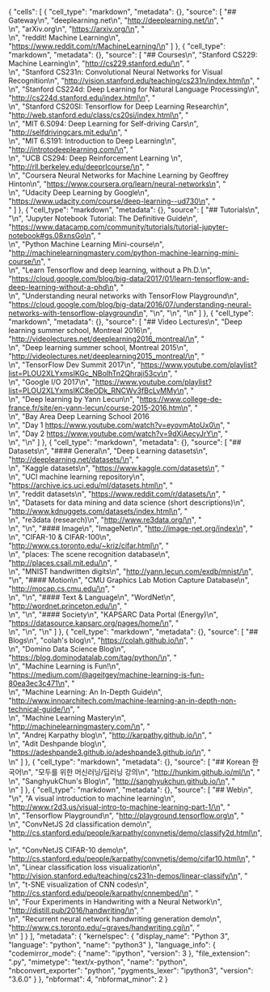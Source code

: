 {
 "cells": [
  {
   "cell_type": "markdown",
   "metadata": {},
   "source": [
    "## Gateway\n",
    "deeplearning.net\n",
    "http://deeplearning.net/\n",
    "<br>\n",
    "arXiv.org\n",
    "https://arxiv.org/\n",
    "<br>\n",
    "reddit! Machine Learning\n",
    "https://www.reddit.com/r/MachineLearning/\n"
   ]
  },
  {
   "cell_type": "markdown",
   "metadata": {},
   "source": [
    "## Courses\n",
    "Stanford CS229: Machine Learning\n",
    "http://cs229.stanford.edu/\n",
    "<br>\n",
    "Stanford CS231n: Convolutional Neural Networks for Visual Recognition\n",
    "http://vision.stanford.edu/teaching/cs231n/index.html\n",
    "<br>\n",
    "Stanford CS224d: Deep Learning for Natural Language Processing\n",
    "http://cs224d.stanford.edu/index.html\n",
    "<br>\n",
    "Stanford CS20SI: Tensorflow for Deep Learning Research\n",
    "http://web.stanford.edu/class/cs20si/index.html\n",
    "<br>\n",
    "MIT 6.S094: Deep Learning for Self-driving Cars\n",
    "http://selfdrivingcars.mit.edu/\n",
    "<br>\n",
    "MIT 6.S191: Introduction to Deep Learning\n",
    "http://introtodeeplearning.com/\n",
    "<br>\n",
    "UCB CS294: Deep Reinforcement Learning \n",
    "http://rll.berkeley.edu/deeprlcourse/\n",
    "<br>\n",
    "Coursera Neural Networks for Machine Learning by Geoffrey Hinton\n",
    "https://www.coursera.org/learn/neural-networks\n",
    "<br>\n",
    "Udacity Deep Learning by Google\n",
    "https://www.udacity.com/course/deep-learning--ud730\n",
    "<br>"
   ]
  },
  {
   "cell_type": "markdown",
   "metadata": {},
   "source": [
    "## Tutorials\n",
    "\n",
    "Jupyter Notebook Tutorial: The Definitive Guide\n",
    "https://www.datacamp.com/community/tutorials/tutorial-jupyter-notebook#gs.08xnsGo\n",
    "<br>\n",
    "Python Machine Learning Mini-course\n",
    "http://machinelearningmastery.com/python-machine-learning-mini-course/\n",
    "<br>\n",
    "Learn Tensorflow and deep learning, without a Ph.D.\n",
    "https://cloud.google.com/blog/big-data/2017/01/learn-tensorflow-and-deep-learning-without-a-phd\n",
    "<br>\n",
    "Understanding neural networks with TensorFlow Playground\n",
    "https://cloud.google.com/blog/big-data/2016/07/understanding-neural-networks-with-tensorflow-playground\n",
    "\n",
    "\n",
    "\n"
   ]
  },
  {
   "cell_type": "markdown",
   "metadata": {},
   "source": [
    "## Video Lectures\n",
    "Deep learning summer school, Montreal 2016\n",
    "http://videolectures.net/deeplearning2016_montreal/\n",
    "<br>\n",
    "Deep learning summer school, Montreal 2015\n",
    "http://videolectures.net/deeplearning2015_montreal/\n",
    "<br>\n",
    "TensorFlow Dev Summit 2017\n",
    "https://www.youtube.com/playlist?list=PLOU2XLYxmsIKGc_NBoIhTn2Qhraji53cv\n",
    "<br>\n",
    "Google I/O 2017\n",
    "https://www.youtube.com/playlist?list=PLOU2XLYxmsIKC8eODk_RNCWv3fBcLvMMy\n",
    "<br>\n",
    "Deep learning by Yann Lecun\n",
    "https://www.college-de-france.fr/site/en-yann-lecun/course-2015-2016.htm\n",
    "<br>\n",
    "Bay Area Deep Learning School 2016 <br>\n",
    "Day 1 https://www.youtube.com/watch?v=eyovmAtoUx0\n",
    "<br>\n",
    "Day 2 https://www.youtube.com/watch?v=9dXiAecyJrY\n",
    "<br>\n",
    "\n"
   ]
  },
  {
   "cell_type": "markdown",
   "metadata": {},
   "source": [
    "## Datasets\n",
    "#### General\n",
    "Deep Learning datasets\n",
    "http://deeplearning.net/datasets/\n",
    "<br>\n",
    "Kaggle datasets\n",
    "https://www.kaggle.com/datasets\n",
    "<br>\n",
    "UCI machine learning repository\n",
    "https://archive.ics.uci.edu/ml/datasets.html\n",
    "<br>\n",
    "reddit datasets\n",
    "https://www.reddit.com/r/datasets/\n",
    "<br>\n",
    "Datasets for data mining and data science (short descriptions)\n",
    "http://www.kdnuggets.com/datasets/index.html\n",
    "<br>\n",
    "re3data (research)\n",
    "http://www.re3data.org/\n",
    "<br>\n",
    "\n",
    "#### Image\n",
    "ImageNet\n",
    "http://image-net.org/index\n",
    "<br>\n",
    "CIFAR-10 & CIFAR-100\n",
    "http://www.cs.toronto.edu/~kriz/cifar.html\n",
    "<br>\n",
    "places: The scene recognition database\n",
    "http://places.csail.mit.edu/\n",
    "<br>\n",
    "MNIST handwritten digits\n",
    "http://yann.lecun.com/exdb/mnist/\n",
    "\n",
    "#### Motion\n",
    "CMU Graphics Lab Motion Capture Database\n",
    "http://mocap.cs.cmu.edu/\n",
    "<br>\n",
    "\n",
    "#### Text & Language\n",
    "WordNet\n",
    "http://wordnet.princeton.edu/\n",
    "<br>\n",
    "\n",
    "#### Society\n",
    "KAPSARC Data Portal (Energy)\n",
    "https://datasource.kapsarc.org/pages/home/\n",
    "<br>\n",
    "\n",
    "\n"
   ]
  },
  {
   "cell_type": "markdown",
   "metadata": {},
   "source": [
    "## Blogs\n",
    "colah's blog\n",
    "https://colah.github.io/\n",
    "<br>\n",
    "Domino Data Science Blog\n",
    "https://blog.dominodatalab.com/tag/python/\n",
    "<br>\n",
    "Machine Learning is Fun!\n",
    "https://medium.com/@ageitgey/machine-learning-is-fun-80ea3ec3c471\n",
    "<br>\n",
    "Machine Learning: An In-Depth Guide\n",
    "http://www.innoarchitech.com/machine-learning-an-in-depth-non-technical-guide/\n",
    "<br>\n",
    "Machine Learning Mastery\n",
    "http://machinelearningmastery.com/\n",
    "<br>\n",
    "Andrej Karpathy blog\n",
    "http://karpathy.github.io/\n",
    "<br>\n",
    "Adit Deshpande blog\n",
    "https://adeshpande3.github.io/adeshpande3.github.io/\n",
    "<br>\n"
   ]
  },
  {
   "cell_type": "markdown",
   "metadata": {},
   "source": [
    "## Korean 한국어\n",
    "모두를 위한 머신러닝/딥러닝 강의\n",
    "http://hunkim.github.io/ml/\n",
    "<br>\n",
    "SanghyukChun's Blog\n",
    "http://sanghyukchun.github.io/\n",
    "<br>\n"
   ]
  },
  {
   "cell_type": "markdown",
   "metadata": {},
   "source": [
    "## Web\n",
    "\n",
    "A visual introduction to machine learning\n",
    "http://www.r2d3.us/visual-intro-to-machine-learning-part-1/\n",
    "<br>\n",
    "Tensorflow Playground\n",
    "http://playground.tensorflow.org\n",
    "<br>\n",
    "ConvNetJS 2d classification demo\n",
    "http://cs.stanford.edu/people/karpathy/convnetjs/demo/classify2d.html\n",
    "<br>\n",
    "ConvNetJS CIFAR-10 demo\n",
    "http://cs.stanford.edu/people/karpathy/convnetjs/demo/cifar10.html\n",
    "<br>\n",
    "Linear classification loss visualization\n",
    "http://vision.stanford.edu/teaching/cs231n-demos/linear-classify/\n",
    "<br>\n",
    "t-SNE visualization of CNN codes\n",
    "http://cs.stanford.edu/people/karpathy/cnnembed/\n",
    "<br>\n",
    "Four Experiments in Handwriting with a Neural Network\n",
    "http://distill.pub/2016/handwriting/\n",
    "<br>\n",
    "Recurrent neural network handwriting generation demo\n",
    "http://www.cs.toronto.edu/~graves/handwriting.cgi\n",
    "<br>\n"
   ]
  }
 ],
 "metadata": {
  "kernelspec": {
   "display_name": "Python 3",
   "language": "python",
   "name": "python3"
  },
  "language_info": {
   "codemirror_mode": {
    "name": "ipython",
    "version": 3
   },
   "file_extension": ".py",
   "mimetype": "text/x-python",
   "name": "python",
   "nbconvert_exporter": "python",
   "pygments_lexer": "ipython3",
   "version": "3.6.0"
  }
 },
 "nbformat": 4,
 "nbformat_minor": 2
}
